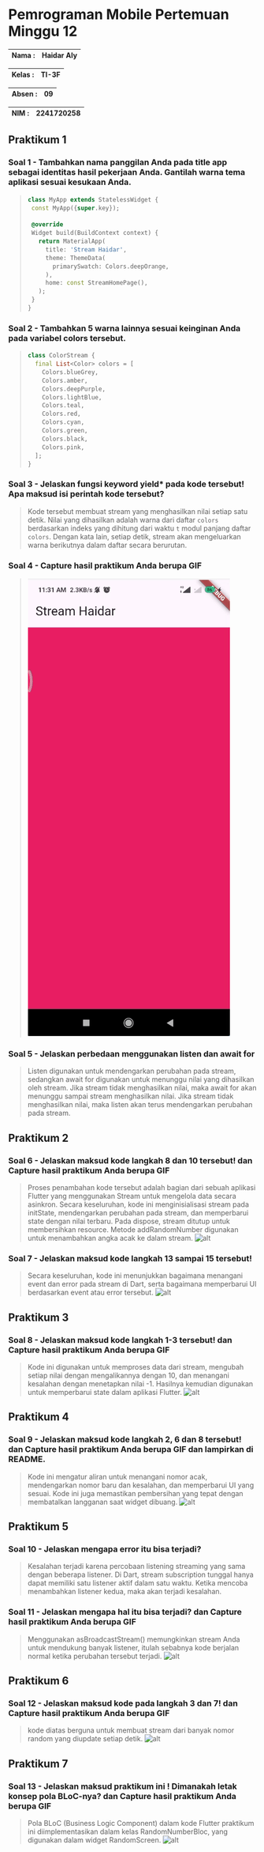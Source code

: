 # **Pemrograman Mobile Pertemuan Minggu 12**

| Nama  :   | Haidar Aly |
| :--------: | :-------: |

| Kelas :  | TI-3F    |
| :--------: | :-------: |

| Absen : |  09  |
| :--------: | :-------: |

| NIM   :  | 2241720258   |
| :--------: | :-------: |

## Praktikum 1

### Soal 1 - Tambahkan nama panggilan Anda pada title app sebagai identitas hasil pekerjaan Anda. Gantilah warna tema aplikasi sesuai kesukaan Anda.

> ```dart
> class MyApp extends StatelessWidget {
>  const MyApp({super.key});
>
>  @override
>  Widget build(BuildContext context) {
>    return MaterialApp(
>      title: 'Stream Haidar',
>      theme: ThemeData(
>        primarySwatch: Colors.deepOrange,
>      ),
>      home: const StreamHomePage(),
>    );
>  }
> }
> ```

### Soal 2 - Tambahkan 5 warna lainnya sesuai keinginan Anda pada variabel colors tersebut.
> ```dart
> class ColorStream {
>   final List<Color> colors = [
>     Colors.blueGrey,
>     Colors.amber,
>     Colors.deepPurple,
>     Colors.lightBlue,
>     Colors.teal,
>     Colors.red,
>     Colors.cyan,
>     Colors.green,
>     Colors.black,
>     Colors.pink,
>   ];
> }
> ```

### Soal 3 - Jelaskan fungsi keyword yield* pada kode tersebut! Apa maksud isi perintah kode tersebut?
> Kode tersebut membuat stream yang menghasilkan nilai setiap satu detik. Nilai yang dihasilkan adalah warna dari daftar `colors` berdasarkan indeks yang dihitung dari waktu `t` modul panjang daftar `colors`. Dengan kata lain, setiap detik, stream akan mengeluarkan warna berikutnya dalam daftar secara berurutan.

### Soal 4 - Capture hasil praktikum Anda berupa GIF
> ![alt](assets/01.gif)

### Soal 5 - Jelaskan perbedaan menggunakan listen dan await for
> Listen digunakan untuk mendengarkan perubahan pada stream, sedangkan await for digunakan untuk menunggu nilai yang dihasilkan oleh stream. Jika stream tidak menghasilkan nilai, maka await for akan menunggu sampai stream menghasilkan nilai. Jika stream tidak menghasilkan nilai, maka listen akan terus mendengarkan perubahan pada stream.

## Praktikum 2

### Soal 6 - Jelaskan maksud kode langkah 8 dan 10 tersebut! dan Capture hasil praktikum Anda berupa GIF
> Proses penambahan kode tersebut adalah bagian dari sebuah aplikasi Flutter yang menggunakan Stream untuk mengelola data secara asinkron. Secara keseluruhan, kode ini menginisialisasi stream pada initState, mendengarkan perubahan pada stream, dan memperbarui state dengan nilai terbaru. Pada dispose, stream ditutup untuk membersihkan resource. Metode addRandomNumber digunakan untuk menambahkan angka acak ke dalam stream.
> ![alt](assets/02.gif)

### Soal 7 - Jelaskan maksud kode langkah 13 sampai 15 tersebut!
> Secara keseluruhan, kode ini menunjukkan bagaimana menangani event dan error pada stream di Dart, serta bagaimana memperbarui UI berdasarkan event atau error tersebut.
> ![alt](assets/03.gif)

## Praktikum 3

### Soal 8 - Jelaskan maksud kode langkah 1-3 tersebut! dan Capture hasil praktikum Anda berupa GIF
> Kode ini digunakan untuk memproses data dari stream, mengubah setiap nilai dengan mengalikannya dengan 10, dan menangani kesalahan dengan menetapkan nilai -1. Hasilnya kemudian digunakan untuk memperbarui state dalam aplikasi Flutter.
> ![alt](assets/04.gif)

## Praktikum 4

### Soal 9 - Jelaskan maksud kode langkah 2, 6 dan 8 tersebut! dan Capture hasil praktikum Anda berupa GIF dan lampirkan di README.
> Kode ini mengatur aliran untuk menangani nomor acak, mendengarkan nomor baru dan kesalahan, dan memperbarui UI yang sesuai. Kode ini juga memastikan pembersihan yang tepat dengan membatalkan langganan saat widget dibuang.
> ![alt](assets/05.gif)

## Praktikum 5

### Soal 10 - Jelaskan mengapa error itu bisa terjadi?
> Kesalahan terjadi karena percobaan listening streaming yang sama dengan beberapa listener. Di Dart, stream subscription tunggal hanya dapat memiliki satu listener aktif dalam satu waktu. Ketika mencoba menambahkan listener kedua, maka akan terjadi kesalahan.

### Soal 11 - Jelaskan mengapa hal itu bisa terjadi? dan Capture hasil praktikum Anda berupa GIF
> Menggunakan asBroadcastStream() memungkinkan stream Anda untuk mendukung banyak listener, itulah sebabnya kode berjalan normal ketika perubahan tersebut terjadi.
> ![alt](assets/06.gif)

## Praktikum 6

### Soal 12 - Jelaskan maksud kode pada langkah 3 dan 7! dan Capture hasil praktikum Anda berupa GIF
> kode diatas berguna untuk membuat stream dari banyak nomor random yang diupdate setiap detik.
> ![alt](assets/07.gif)

## Praktikum 7

### Soal 13 - Jelaskan maksud praktikum ini ! Dimanakah letak konsep pola BLoC-nya? dan Capture hasil praktikum Anda berupa GIF
> Pola BLoC (Business Logic Component) dalam kode Flutter praktikum ini diimplementasikan dalam kelas RandomNumberBloc, yang digunakan dalam widget RandomScreen.
> ![alt](assets/08.gif)
